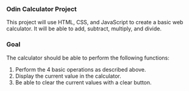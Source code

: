 ### Odin Calculator Project

This project will use HTML, CSS, and JavaScript to create a basic web calculator. 
It will be able to add, subtract, multiply, and divide. 


### Goal

The calculator should be able to perform the following functions:
1. Perform the 4 basic operations as described above.
2. Display the current value in the calculator.
3. Be able to clear the current values with a clear button.